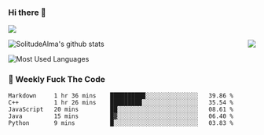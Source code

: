 ### Hi there 👋
<p>
  <a href="https://count.getloli.com/"><img src="https://count.getloli.com/get/@:solitudealma"></a>
</p>

<img src="https://weather-icon.journeyad.repl.co/@guangzhou?v=1" align="right">

![SolitudeAlma's github stats](https://github-readme-stats.vercel.app/api?username=solitudealma&show_icons=true&theme=radical)



![Most Used Languages](https://github-readme-stats.vercel.app/api/top-langs/?username=solitudealma&layout=compact&hide_border=true&theme=dark)
<!-- ![visitors](https://visitor-badge.glitch.me/badge?page_id=solitudealma.solitudealma.id) -->


### :dart: Weekly Fuck The Code

<!--START_SECTION:waka-->
```text
Markdown     1 hr 36 mins    ██████████░░░░░░░░░░░░░░░   39.86 % 
C++          1 hr 26 mins    █████████░░░░░░░░░░░░░░░░   35.54 % 
JavaScript   20 mins         ██░░░░░░░░░░░░░░░░░░░░░░░   08.61 % 
Java         15 mins         █▓░░░░░░░░░░░░░░░░░░░░░░░   06.40 % 
Python       9 mins          █░░░░░░░░░░░░░░░░░░░░░░░░   03.83 % 
```
<!--END_SECTION:waka-->

